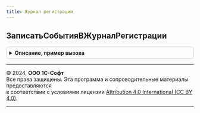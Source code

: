 ```yaml
---
title: Журнал регистрации
---
```



## ЗаписатьСобытияВЖурналРегистрации
<details style="margin: 1em 0; padding: 0.5em; border: 1px solid #ccc; border-radius: 6px;">

<summary style="font-weight: bold; cursor: pointer;">Описание, пример вызова</summary>

```bsl

// Процедура пакетной записи сообщений в журнал регистрации.
// После записи переменная СобытияДляЖурналаРегистрации очищается.
//
// Параметры:
//  СобытияДляЖурналаРегистрации - СписокЗначений:
//    * Значение - Структура:
//        ** ИмяСобытия  - Строка - имя записываемого события.
//        ** ПредставлениеУровня  - Строка - представление значений коллекции УровеньЖурналаРегистрации.
//                                    Доступные значения: "Информация", "Ошибка", "Предупреждение", "Примечание".
//        ** Комментарий - Строка - комментарий события.
//        ** ДатаСобытия - Дата   - дата события, подставляется в комментарий при записи.
//     * Представление - Строка - не используется.
//
Процедура ЗаписатьСобытияВЖурналРегистрации(СобытияДляЖурналаРегистрации) Экспорт
```

Пример вызова
```bsl
ЖурналРегистрации.ЗаписатьСобытияВЖурналРегистрации(СобытияДляЖурналаРегистрации) 
```
</details>

---

© 2024, **ООО 1С-Софт**  
Все права защищены. Эта программа и сопроводительные материалы предоставляются  
в соответствии с условиями лицензии [Attribution 4.0 International (CC BY 4.0)](https://creativecommons.org/licenses/by/4.0/legalcode).

---
